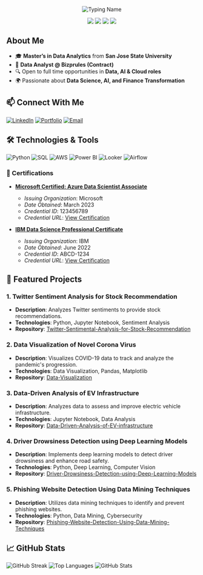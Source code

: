 <p align="center">
  <img src="https://readme-typing-svg.demolab.com?font=Fira+Code&weight=600&size=30&duration=3000&pause=500&color=87CEEB&center=true&vCenter=true&width=700&height=50&lines=Rohan+Mayukh+Ungarala" alt="Typing Name">
</p>

<p align="center">
  <img src="https://img.shields.io/badge/Lifelong_Learner_and_Innovator-FF6347?style=for-the-badge&logo=riseup&logoColor=white" />
  <img src="https://img.shields.io/badge/Passionate_About_Data,_AI,_and_Cloud-FF9800?style=for-the-badge&logo=aws&logoColor=white" />
  <img src="https://img.shields.io/badge/Building_Impactful_Tech_Solutions-4CAF50?style=for-the-badge&logo=github&logoColor=white" />
  <img src="https://img.shields.io/badge/Continuously_Expanding_My_Knowledge-1E90FF?style=for-the-badge&logo=python&logoColor=white" />
</p>

## About Me
- 🎓 **Master’s in Data Analytics** from **San Jose State University**
- 💼 **Data Analyst @ Bizprules (Contract)**
- 🔍 Open to full time opportunities in **Data, AI & Cloud roles**
- 🌍 Passionate about **Data Science, AI, and Finance Transformation**

## 📫 Connect With Me
[![LinkedIn](https://img.shields.io/badge/-LinkedIn-blue?style=flat&logo=Linkedin)](https://www.linkedin.com/in/mayukh-u/)
[![Portfolio](https://img.shields.io/badge/-Portfolio-181717?style=flat&logo=github)](https://github.com/RohanUngarala)
[![Email](https://img.shields.io/badge/-Email-c14438?style=flat&logo=gmail&logoColor=white)](mailto:rohanmayukh@gmail.com)

## 🛠️ Technologies & Tools
![Python](https://img.shields.io/badge/-Python-333?style=flat&logo=python)
![SQL](https://img.shields.io/badge/-SQL-333?style=flat&logo=postgresql)
![AWS](https://img.shields.io/badge/-AWS-232F3E?style=flat&logo=amazon-aws)
![Power BI](https://img.shields.io/badge/-Power%20BI-F2C811?style=flat&logo=power-bi)
![Looker](https://img.shields.io/badge/-Looker-4285F4?style=flat&logo=looker)
![Airflow](https://img.shields.io/badge/-Airflow-017CEE?style=flat&logo=apache-airflow)

### 📜 Certifications

- **[Microsoft Certified: Azure Data Scientist Associate](https://www.microsoft.com/en-us/learning/azure-data-scientist.aspx)**
  - *Issuing Organization*: Microsoft
  - *Date Obtained*: March 2023
  - *Credential ID*: 123456789
  - *Credential URL*: [View Certification](https://www.microsoft.com/en-us/learning/azure-data-scientist.aspx)

- **[IBM Data Science Professional Certificate](https://www.coursera.org/professional-certificates/ibm-data-science)**
  - *Issuing Organization*: IBM
  - *Date Obtained*: June 2022
  - *Credential ID*: ABCD-1234
  - *Credential URL*: [View Certification](https://www.coursera.org/account/accomplishments/certificate/ABCD-1234)


## 📂 Featured Projects

### 1. Twitter Sentiment Analysis for Stock Recommendation
- **Description**: Analyzes Twitter sentiments to provide stock recommendations.
- **Technologies**: Python, Jupyter Notebook, Sentiment Analysis
- **Repository**: [Twitter-Sentimental-Analysis-for-Stock-Recommendation](https://github.com/RohanUngarala/Twitter-Sentimental-Analysis-for-Stock-Recommendation)

### 2. Data Visualization of Novel Corona Virus
- **Description**: Visualizes COVID-19 data to track and analyze the pandemic's progression.
- **Technologies**: Data Visualization, Pandas, Matplotlib
- **Repository**: [Data-Visualization](https://github.com/RohanUngarala/Data-Visualization)

### 3. Data-Driven Analysis of EV Infrastructure
- **Description**: Analyzes data to assess and improve electric vehicle infrastructure.
- **Technologies**: Jupyter Notebook, Data Analysis
- **Repository**: [Data-Driven-Analysis-of-EV-infrastructure](https://github.com/RohanUngarala/Data-Driven-Analysis-of-EV-infrastructure)

### 4. Driver Drowsiness Detection using Deep Learning Models
- **Description**: Implements deep learning models to detect driver drowsiness and enhance road safety.
- **Technologies**: Python, Deep Learning, Computer Vision
- **Repository**: [Driver-Drowsiness-Detection-using-Deep-Learning-Models](https://github.com/RohanUngarala/Driver-Drowsiness-Detection-using-Deep-Learning-Models)

### 5. Phishing Website Detection Using Data Mining Techniques
- **Description**: Utilizes data mining techniques to identify and prevent phishing websites.
- **Technologies**: Python, Data Mining, Cybersecurity
- **Repository**: [Phishing-Website-Detection-Using-Data-Mining-Techniques](https://github.com/RohanUngarala/Phishing-Website-Detection-Using-Data-Mining-Techniques)










## 📈 GitHub Stats
![GitHub Streak](https://streak-stats.demolab.com?user=RohanUngarala&theme=dark&hide_border=true)
![Top Languages](https://github-readme-stats.vercel.app/api/top-langs/?username=RohanUngarala&layout=compact&theme=dark)
![GitHub Stats](https://github-readme-stats.vercel.app/api?username=RohanUngarala&show_icons=true&theme=dark)


